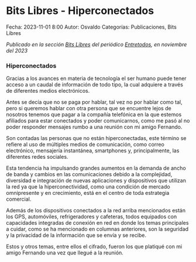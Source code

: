 Bits Libres - Hiperconectados
==================================

Fecha: 2023-11-01 8:00
Autor: Osvaldo
Categorías: Publicaciones, Bits Libres

_Publicado en la sección [Bits Libres](http://www.gulag.org.mx/sobre-la-seccion-bits-libres.html) del periódico [Entretodos](http://periodicoentretodos.mx/version-impresa/), en noviembre del 2023_

<!-- break -->

### Hiperconectados

Gracias a los avances en materia de tecnología el ser humano puede tener acceso a un caudal de información de todo tipo, la cual adquiere a través de diferentes medios electrónicos.

Antes se decía que no se paga por hablar, tal vez no por hablar como tal, pero si queremos hablar con otra persona que se encuentre lejos de nosotros tenemos que pagar a la compañía telefónica en la que estemos afiliados para estar conectados y poder comunicarnos, como me pasó al no poder responder mensajes rumbo a una reunión con mi amigo Fernando.

Son contadas las personas que no están hiperconectadas, este término se refiere al uso de múltiples medios de comunicación, como correo electrónico, mensajería instantánea, smartphones y, principalmente, las diferentes redes sociales.

Esta tendencia ha impulsando grandes aumentos en la demanda de ancho de banda y cambios en las comunicaciones debido a la complejidad, diversidad e integración de nuevas aplicaciones y dispositivos que utilizan la red ya que la hiperconectividad, como una condición de mercado omnipresente y en crecimiento, está en el centro de toda estrategia comercial.

Además de los dispositivos conectados a la red arriba mencionados están los GPS, automóviles, refrigeradores y cafeteras, todos equipados con capacidades integradas de conexión en red en donde los temas principales a cuidar, como se ha mencionado en columnas anteriores, son la seguridad y la privacidad de la información que se envía y se recibe.

Estos y otros temas, entre ellos el cifrado, fueron los que platiqué con mi amigo Fernando una vez que llegué a la reunión.

